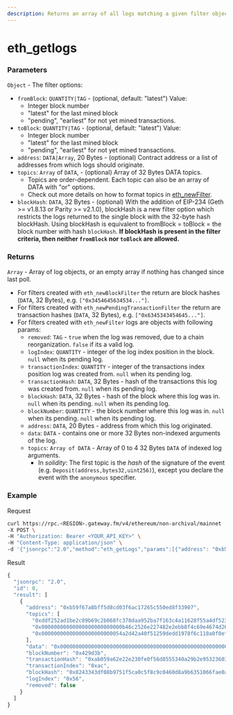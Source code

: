 ```yaml
---
description: Returns an array of all logs matching a given filter object.
---
```


# eth_getlogs

### Parameters

`Object` - The filter options:

- `fromBlock`: `QUANTITY|TAG` - (optional, default: "latest") Value:
  - Integer block number
  - "latest" for the last mined block
  - "pending", "earliest" for not yet mined transactions.
- `toBlock`: `QUANTITY|TAG` - (optional, default: "latest") Value:
  - Integer block number
  - "latest" for the last mined block
  - "pending", "earliest" for not yet mined transactions.
- `address`: `DATA|Array`, 20 Bytes - (optional) Contract address or a list of addresses from which logs should originate.
- `topics`: `Array` of `DATA`, - (optional) Array of 32 Bytes DATA topics.
  - Topics are order-dependent. Each topic can also be an array of DATA with "or" options.
  - Check out more details on how to format topics in [eth_newFilter](./#eth_newfilter).
- `blockHash`: `DATA`, 32 Bytes - (optional) With the addition of EIP-234 (Geth >= v1.8.13 or Parity >= v2.1.0), blockHash is a new filter option which restricts the logs returned to the single block with the 32-byte hash blockHash. Using blockHash is equivalent to fromBlock = toBlock = the block number with hash `blockHash`. **If blockHash is present in the filter criteria, then neither `fromBlock` nor `toBlock` are allowed.**

### Returns

`Array` - Array of log objects, or an empty array if nothing has changed since last poll.

- For filters created with `eth_newBlockFilter` the return are block hashes (`DATA`, 32 Bytes), e.g. `["0x3454645634534..."]`.
- For filters created with `eth_newPendingTransactionFilter` the return are transaction hashes (`DATA`, 32 Bytes), e.g. `["0x6345343454645..."]`.
- For filters created with `eth_newFilter` logs are objects with following params:
  - `removed`: `TAG` - `true` when the log was removed, due to a chain reorganization. `false` if its a valid log.
  - `logIndex`: `QUANTITY` - integer of the log index position in the block. `null` when its pending log.
  - `transactionIndex`: `QUANTITY` - integer of the transactions index position log was created from. `null` when its pending log.
  - `transactionHash`: `DATA`, 32 Bytes - hash of the transactions this log was created from. `null` when its pending log.
  - `blockHash`: `DATA`, 32 Bytes - hash of the block where this log was in. `null` when its pending. `null` when its pending log.
  - `blockNumber`: `QUANTITY` - the block number where this log was in. `null` when its pending. `null` when its pending log.
  - `address`: `DATA`, 20 Bytes - address from which this log originated.
  - `data`: `DATA` - contains one or more 32 Bytes non-indexed arguments of the log.
  - `topics`: `Array of DATA` - Array of 0 to 4 32 Bytes `DATA` of indexed log arguments.
    - In _solidity_: The first topic is the _hash_ of the signature of the event (e.g. `Deposit(address,bytes32,uint256)`), except you declare the event with the `anonymous` specifier.

### **Example**

Request

```bash
curl https://rpc.<REGION>.gateway.fm/v4/ethereum/non-archival/mainnet  \
-X POST \
-H "Authorization: Bearer <YOUR_API_KEY>" \
-H "Content-Type: application/json" \
-d '{"jsonrpc":"2.0","method":"eth_getLogs","params":[{"address": "0xb59f67a8bff5d8cd03f6ac17265c550ed8f33907","topics": ["0xddf252ad1be2c89b69c2b068fc378daa952ba7f163c4a11628f55a4df523b3ef"],"blockHash": "0x8243343df08b9751f5ca0c5f8c9c0460d8a9b6351066fae0acbd4d3e776de8bb"}],"id":0}'
```

Result

```javascript
{
  "jsonrpc": "2.0",
  "id": 0,
  "result": [
    {
      "address": "0xb59f67a8bff5d8cd03f6ac17265c550ed8f33907",
      "topics": [
        "0xddf252ad1be2c89b69c2b068fc378daa952ba7f163c4a11628f55a4df523b3ef",
        "0x00000000000000000000000000b46c2526e227482e2ebb8f4c69e4674d262e75",
        "0x00000000000000000000000054a2d42a40f51259dedd1978f6c118a0f0eff078"
      ],
      "data": "0x000000000000000000000000000000000000000000000000000000012a05f200",
      "blockNumber": "0x429d3b",
      "transactionHash": "0xab059a62e22e230fe0f56d8555340a29b2e9532360368f810595453f6fdd213b",
      "transactionIndex": "0xac",
      "blockHash": "0x8243343df08b9751f5ca0c5f8c9c0460d8a9b6351066fae0acbd4d3e776de8bb",
      "logIndex": "0x56",
      "removed": false
    }
  ]
}
```
